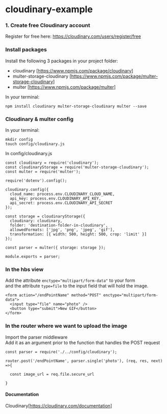 # cloudinary-example


### 1. Create free Cloudinary account 
Register for free here: <https://cloudinary.com/users/register/free>



### Install packages

Install the following 3 packages in your project folder:
* cloudinary [https://www.npmjs.com/package/cloudinary]
* multer-storage-cloudinary [https://www.npmjs.com/package/multer-storage-cloudinary]
* multer [https://www.npmjs.com/package/multer]

In your terminal:
```
npm install cloudinary multer-storage-cloudinary multer --save
```


### Cloudinary & multer config

In your terminal:
```
mkdir config 
touch config/cloudinary.js
```

In config/cloudinary.js
```
const cloudinary = require('cloudinary');
const cloudinaryStorage = require('multer-storage-cloudinary');
const multer = require('multer');

require('dotenv').config();

cloudinary.config({
  cloud_name: process.env.CLOUDINARY_CLOUD_NAME,
  api_key: process.env.CLOUDINARY_API_KEY,
  api_secret: process.env.CLOUDINARY_API_SECRET
});

const storage = cloudinaryStorage({
  cloudinary: cloudinary,
  folder: 'destination-folder-in-cloudinary',
  allowedFormats: ['jpg', 'png', 'jpeg', 'gif'],
  transformation: [{ width: 500, height: 500, crop: 'limit' }]
});
 
const parser = multer({ storage: storage });

module.exports = parser;
```


### In the hbs view

Add the attribute ```enctype="multipart/form-data"``` to your form   
and the attribute ```type=file``` to the input field that will hold the image.

```
<form action="/endPointName" method="POST" enctype="multipart/form-data">
  <input type="file" name="photo" />
  <button type="submit">New GIF</button>
</form>
```


### In the router where we want to upload the image

Import the parser middleware    
Add it as an argument prior to the function that handles the POST request

```
const parser = require('./../config/cloudinary');

router.post('/endPointName', parser.single('photo'), (req, res, next) =>{
  
  const image_url = req.file.secure_url

}
```


#### Documentation
Cloudinary[https://cloudinary.com/documentation]